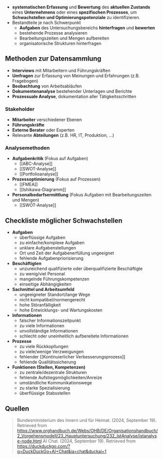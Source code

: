 - **systematischen Erfassung** und **Bewertung** des **aktuellen Zustands** eines **Unternehmens** oder eines **spezifischen Prozesses**, um **Schwachstellen und Optimierungspotenziale** zu identifizieren.
- Bestandteile je nach Schwerpunkt
	- **Aufgaben** des Untersuchungsbereichs **hinterfragen** und **bewerten**
	- bestehende Prozesse analysieren
	- Bearbeitungszeiten und Mengen aufbereiten
	- organisatorische Strukturen hinterfragen

## Methoden zur Datensammlung
- **Interviews** mit Mitarbeitern und Führungskräften
- **Umfragen** zur Erfassung von Meinungen und Erfahrungen (z.B. Fragebogen)
- **Beobachtung** von Arbeitsabläufen
- **Dokumentenanalyse** bestehender Unterlagen und Berichte
- **Prozessuale Analyse**, dokumentation aller Tätigkeitsschritten

### Stakeholder
- **Mitarbeiter** verschiedener Ebenen
- **Führungskräfte**
- **Externe Berater** oder Experten
- Relevante **Abteilungen** (z.B. HR, IT, Produktion, ...)
### Analysemethoden
- **Aufgabenkritik** (Fokus auf Aufgaben)
	- [[ABC-Analyse]]
	- [[SWOT-Analyse]]
	- [[Portfolioanalyse]]
- **Prozessoptimierung** (Fokus auf Prozessen)
	- [[FMEA]]
	- [[Ishikawa-Diagramm]]
- **Personalbedarfsermittlung** (Fokus Aufgaben mit Bearbeitungszeiten und Mengen)
	- [[SWOT-Analyse]]

## Checkliste möglicher Schwachstellen
- **Aufgaben**
	- überflüssige Aufgaben
	- zu einfache/komplexe Aufgaben
	- unklare Aufgabenstellungen
	- Ort und Zeit der Aufgabenerfüllung ungeeignet
	- fehlende Aufgabenpriorisierung
- **Beschäftigten**
	- unzureichend qualifizierte oder überqualifizierte Beschäftigte
	- zu wenig/viel Personal
	- mangelnde Führungskompetenzen
	- einseitige Abhängigkeiten
- **Sachmittel und Arbeitsumfeld**
	- ungeeigneter Standort/lange Wege
	- nicht kompatibel/normengerecht
	- hohe Störanfälligkeit
	- hohe Entwicklungs- und Wartungskosten
- **Informationen**
	- falscher Informationszeitpunkt
	- zu viele Informationen
	- unvollständige Informationen
	- schlecht oder uneinheitlich aufbereitete Informationen
- **Prozesse**
	- zu viele Rückkopllungen
	- zu viele/wenige Verzweigungen
	- fehlender [[Kontinuierlicher Verbesserungsprozess]]
	- fehlende Qualitätssicherung
- **Funktionen (Stellen, Kompetenzen)**
	- zu zentrale/dezentrale Strukturen
	- fehlende Aufstiegsmöglichkeiten/Anreize
	- umständliche Kommunikationswege
	- zu starke Spezialisierung
	- überflüssige Stabsstellen

## Quellen

> Bundesministerium des Innern und für Heimat. (2024, September 19). Retrieved from https://www.orghandbuch.de/Webs/OHB/DE/Organisationshandbuch/2_Vorgehensmodell/23_Hauptuntersuchung/232_IstAnalyse/istanalyse-node.html
> AI Chat. (2024, September 19). Retrieved from https://duckduckgo.com/?q=DuckDuckGo+AI+Chat&ia=chat&duckai=1